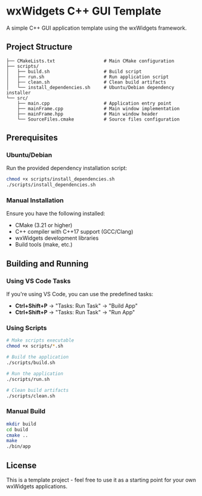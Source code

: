 # wxWidgets C++ GUI Template

A simple C++ GUI application template using the wxWidgets framework.

## Project Structure

```text
├── CMakeLists.txt                  # Main CMake configuration
├── scripts/
│   ├── build.sh                    # Build script
│   ├── run.sh                      # Run application script
│   ├── clean.sh                    # Clean build artifacts
│   └── install_dependencies.sh     # Ubuntu/Debian dependency installer
└── src/
    ├── main.cpp                    # Application entry point
    ├── mainFrame.cpp               # Main window implementation
    ├── mainFrame.hpp               # Main window header
    └── SourceFiles.cmake           # Source files configuration
```

## Prerequisites

### Ubuntu/Debian

Run the provided dependency installation script:

```bash
chmod +x scripts/install_dependencies.sh
./scripts/install_dependencies.sh
```

### Manual Installation

Ensure you have the following installed:

- CMake (3.21 or higher)
- C++ compiler with C++17 support (GCC/Clang)
- wxWidgets development libraries
- Build tools (make, etc.)

## Building and Running

### Using VS Code Tasks

If you're using VS Code, you can use the predefined tasks:

- **Ctrl+Shift+P** → "Tasks: Run Task" → "Build App"
- **Ctrl+Shift+P** → "Tasks: Run Task" → "Run App"

### Using Scripts

```bash
# Make scripts executable
chmod +x scripts/*.sh

# Build the application
./scripts/build.sh

# Run the application
./scripts/run.sh

# Clean build artifacts
./scripts/clean.sh
```

### Manual Build

```bash
mkdir build
cd build
cmake ..
make
./bin/app
```

## License

This is a template project - feel free to use it as a starting point for your own wxWidgets applications.
